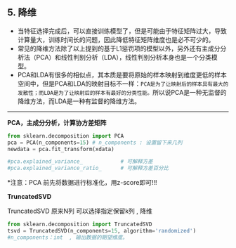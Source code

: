 ## 5. 降维

- 当特征选择完成后，可以直接训练模型了，但是可能由于特征矩阵过大，导致计算量大，训练时间长的问题，因此降低特征矩阵维度也是必不可少的。
- 常见的降维方法除了以上提到的基于L1惩罚项的模型以外，另外还有主成分分析法（PCA）和线性判别分析（LDA），线性判别分析本身也是一个分类模型。<br>
- PCA和LDA有很多的相似点，其本质是要将原始的样本映射到维度更低的样本空间中，但是PCA和LDA的映射目标不一样：`PCA是为了让映射后的样本具有最大的发散性；而LDA是为了让映射后的样本有最好的分类性能。`所以说PCA是一种无监督的降维方法，而LDA是一种有监督的降维方法。

--- 

**PCA，主成分分析，计算协方差矩阵**

```python
from sklearn.decomposition import PCA
pca = PCA(n_components=15) # n_components : 设置留下来几列
newdata = pca.fit_transform(xdata)

#pca.explained_variance_            # 可解释方差
#pca.explained_variance_ratio_      # 可解释方差百分比
```

\*注意：PCA 前先将数据进行标准化，用z-score即可!!!

**TruncatedSVD**

TruncatedSVD 原来N列 可以选择指定保留k列 , 降维<br>
```python
from sklearn.decomposition import TruncatedSVD
tsvd = TruncatedSVD(n_components=15, algorithm='randomized')
#n_components：int  , 输出数据的期望维度。
```

